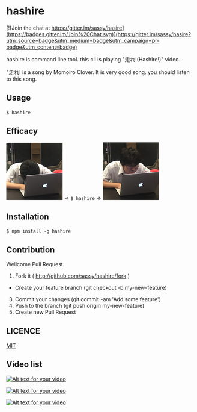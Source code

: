 hashire
==

[![Join the chat at https://gitter.im/sassy/hasire](https://badges.gitter.im/Join%20Chat.svg)](https://gitter.im/sassy/hasire?utm_source=badge&utm_medium=badge&utm_campaign=pr-badge&utm_content=badge)


hashire is command line tool. this cli is playing "走れ!(Hashire!)" video.

"走れ! is a song by Momoiro Clover. It is very good song. you should listen to this song.

## Usage

```
$ hashire
```

## Efficacy

![before](img/before.png) => ``$ hashire`` =>  ![after](img/after.png)


## Installation

```
$ npm install -g hashire
```

## Contribution

Wellcome Pull Request.

1. Fork it ( http://github.com/sassy/hashire/fork )
+ Create your feature branch (git checkout -b my-new-feature)
3. Commit your changes (git commit -am 'Add some feature')
4. Push to the branch (git push origin my-new-feature)
5. Create new Pull Request

## LICENCE

[MIT](https://github.com/sassy/hashire/blob/master/LICENSE)

## Video list

[![Alt text for your video](http://img.youtube.com/vi/S_ajnkUREA8/0.jpg)](http://www.youtube.com/watch?v=S_ajnkUREA8)

[![Alt text for your video](http://img.youtube.com/vi/GFGN5fa3Go4/0.jpg)](http://www.youtube.com/watch?v=GFGN5fa3Go4)

[![Alt text for your video](http://img.youtube.com/vi/0IrUT0sXrBU/0.jpg)](http://www.youtube.com/watch?v=0IrUT0sXrBU)
